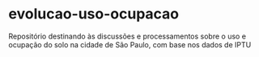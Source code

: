 # evolucao-uso-ocupacao
Repositório destinando às discussões e processamentos sobre o uso e ocupação do solo na cidade de São Paulo, com base nos dados de IPTU
